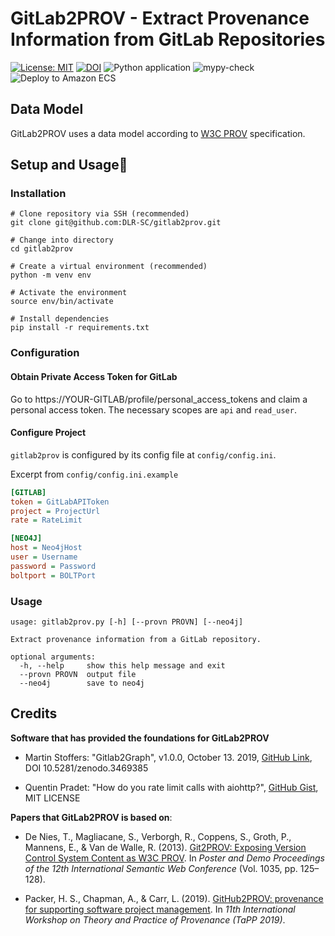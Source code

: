 # GitLab2PROV - Extract Provenance Information from GitLab Repositories

[![License: MIT](https://img.shields.io/badge/License-MIT-yellow.svg)](https://opensource.org/licenses/MIT) [![DOI](https://zenodo.org/badge/215042878.svg)](https://zenodo.org/badge/latestdoi/215042878) ![Python application](https://github.com/DLR-SC/gitlab2prov/workflows/Python%20application/badge.svg?branch=master) ![mypy-check](https://github.com/DLR-SC/gitlab2prov/workflows/mypy-check/badge.svg) ![Deploy to Amazon ECS](https://github.com/DLR-SC/gitlab2prov/workflows/Deploy%20to%20Amazon%20ECS/badge.svg)

## Data Model

GitLab2PROV uses a data model according to [W3C PROV](https://www.w3.org/TR/prov-overview/) specification.

## Setup and Usage:rocket:

### Installation
```
# Clone repository via SSH (recommended)
git clone git@github.com:DLR-SC/gitlab2prov.git

# Change into directory
cd gitlab2prov

# Create a virtual environment (recommended)
python -m venv env

# Activate the environment
source env/bin/activate

# Install dependencies
pip install -r requirements.txt
```

### Configuration

#### Obtain Private Access Token for GitLab

Go to https://YOUR-GITLAB/profile/personal_access_tokens and claim a personal access token.
The necessary scopes are `api` and `read_user`.

#### Configure Project

`gitlab2prov` is configured by its config file at `config/config.ini`.

Excerpt from `config/config.ini.example`

```ini
[GITLAB]
token = GitLabAPIToken
project = ProjectUrl
rate = RateLimit

[NEO4J]
host = Neo4jHost
user = Username
password = Password
boltport = BOLTPort
```

### Usage
```
usage: gitlab2prov.py [-h] [--provn PROVN] [--neo4j]

Extract provenance information from a GitLab repository.

optional arguments:
  -h, --help     show this help message and exit
  --provn PROVN  output file
  --neo4j        save to neo4j
```


## Credits
**Software that has provided the foundations for GitLab2PROV**  
* Martin Stoffers: "Gitlab2Graph", v1.0.0, October 13. 2019, [GitHub Link](https://github.com/DLR-SC/Gitlab2Graph), DOI 10.5281/zenodo.3469385  

* Quentin Pradet: "How do you rate limit calls with aiohttp?", [GitHub Gist](https://gist.github.com/pquentin/5d8f5408cdad73e589d85ba509091741), MIT LICENSE


**Papers that GitLab2PROV is based on**:

* De Nies, T., Magliacane, S., Verborgh, R., Coppens, S., Groth, P., Mannens, E., & Van de Walle, R. (2013). [Git2PROV: Exposing Version Control System Content as W3C PROV](https://dl.acm.org/doi/abs/10.5555/2874399.2874431). In *Poster and Demo Proceedings of the 12th International Semantic Web Conference* (Vol. 1035, pp. 125–128).

* Packer, H. S., Chapman, A., & Carr, L. (2019). [GitHub2PROV: provenance for supporting software project management](https://dl.acm.org/doi/10.5555/3359032.3359039). In *11th International Workshop on Theory and Practice of Provenance (TaPP 2019)*.
